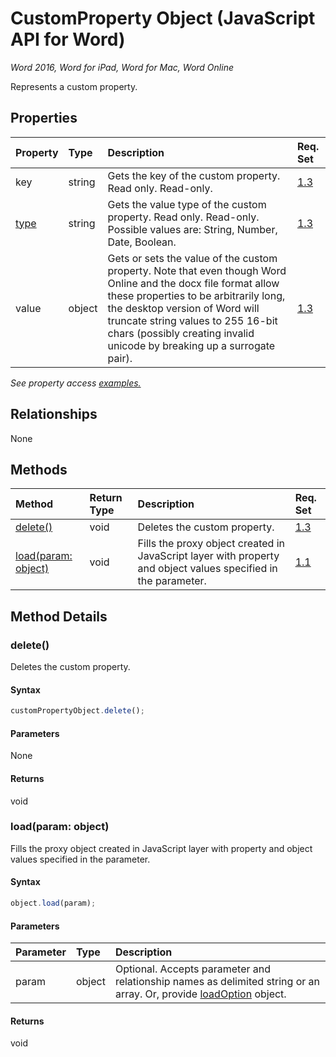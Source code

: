 # CustomProperty Object (JavaScript API for Word)

_Word 2016, Word for iPad, Word for Mac, Word Online_

Represents a custom property.

## Properties

| Property	   | Type	|Description| Req. Set|
|:---------------|:--------|:----------|:----|
|key|string|Gets the key of the custom property. Read only. Read-only.|[1.3](../requirement-sets/word-api-requirement-sets.md)|
|[type](enums.md)|string|Gets the value type of the custom property. Read only. Read-only. Possible values are: String, Number, Date, Boolean.|[1.3](../requirement-sets/word-api-requirement-sets.md)|
|value|object|Gets or sets the value of the custom property. Note that even though Word Online and the docx file format allow these properties to be arbitrarily long, the desktop version of Word will truncate string values to 255 16-bit chars (possibly creating invalid unicode by breaking up a surrogate pair).|[1.3](../requirement-sets/word-api-requirement-sets.md)|

_See property access [examples.](#property-access-examples)_

## Relationships
None


## Methods

| Method		   | Return Type	|Description| Req. Set|
|:---------------|:--------|:----------|:----|
|[delete()](#delete)|void|Deletes the custom property.|[1.3](../requirement-sets/word-api-requirement-sets.md)|
|[load(param: object)](#loadparam-object)|void|Fills the proxy object created in JavaScript layer with property and object values specified in the parameter.|[1.1](../requirement-sets/word-api-requirement-sets.md)|

## Method Details


### delete()
Deletes the custom property.

#### Syntax
```js
customPropertyObject.delete();
```

#### Parameters
None

#### Returns
void

### load(param: object)
Fills the proxy object created in JavaScript layer with property and object values specified in the parameter.

#### Syntax
```js
object.load(param);
```

#### Parameters
| Parameter	   | Type	|Description|
|:---------------|:--------|:----------|
|param|object|Optional. Accepts parameter and relationship names as delimited string or an array. Or, provide [loadOption](loadoption.md) object.|

#### Returns
void
